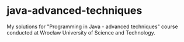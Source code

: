 # java-advanced-techniques
My solutions for "Programming in Java - advanced techniques" course conducted at Wrocław University of Science and Technology.
